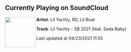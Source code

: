 ## Currently Playing on SoundCloud

[<img align="left" width="100" src="https://i1.sndcdn.com/artworks-j4cJsn5soX1t-0-t500x500.jpg">](https://soundcloud.com/770rd/lil-yachty-sb-2021-feat-sada?in=770rd/sets/michigan-boy-boat)

**Artist**: Lil Yachty, RD, Lil Boat 

**Track**: Lil Yachty - SB 2021 (feat. Sada Baby)

Last updated at 04/23/2021 11:55
